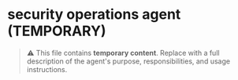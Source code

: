 # security operations agent (TEMPORARY)

> ⚠️ This file contains **temporary content**.
> Replace with a full description of the agent's purpose, responsibilities, and usage instructions.
